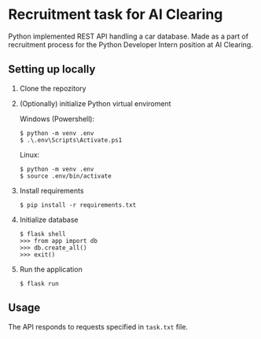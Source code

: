 # Recruitment task for AI Clearing
Python implemented REST API handling a car database. Made as a part of recruitment process for the Python Developer Intern position at AI Clearing.
## Setting up locally
1. Clone the repozitory
2. (Optionally) initialize Python virtual enviroment

    Windows (Powershell):
    ```
    $ python -m venv .env
    $ .\.env\Scripts\Activate.ps1
    ```
    Linux:
    ```
    $ python -m venv .env
    $ source .env/bin/activate
    ```
3. Install requirements
    ```
    $ pip install -r requirements.txt
    ```
4. Initialize database
    ```
    $ flask shell
    >>> from app import db
    >>> db.create_all()
    >>> exit()
    ```
5. Run the application
    ```
    $ flask run
    ```
## Usage
The API responds to requests specified in `task.txt` file.